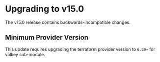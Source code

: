 # Upgrading to v15.0

The v15.0 release contains backwards-incompatible changes.

## Minimum Provider Version
This update requires upgrading the terraform provider version to `6.30+` for valkey sub-module.
